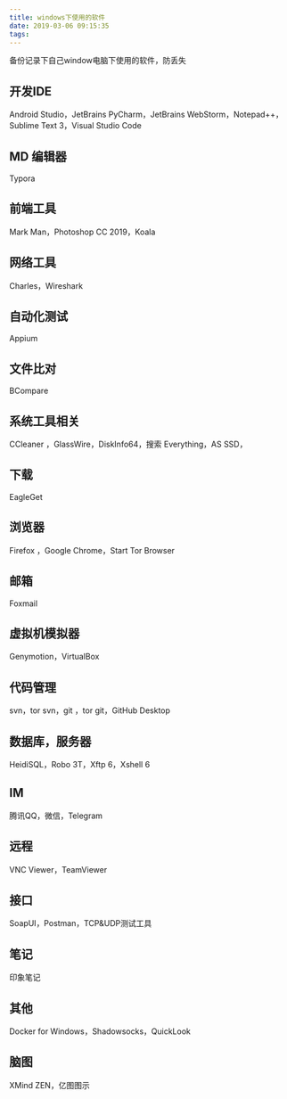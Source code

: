 ```yaml
---
title: windows下使用的软件
date: 2019-03-06 09:15:35
tags: 
---
```


备份记录下自己window电脑下使用的软件，防丢失

## 开发IDE

Android Studio，JetBrains PyCharm，JetBrains WebStorm，Notepad++，Sublime Text 3，Visual Studio Code

## MD 编辑器

Typora

## 前端工具

Mark Man，Photoshop CC 2019，Koala

## 网络工具

Charles，Wireshark

## 自动化测试

Appium

## 文件比对

BCompare

## 系统工具相关

CCleaner ，GlassWire，DiskInfo64，搜索 Everything，AS SSD，

## 下载

EagleGet

## 浏览器

Firefox ，Google Chrome，Start Tor Browser

## 邮箱

Foxmail

## 虚拟机模拟器

Genymotion，VirtualBox

## 代码管理

svn，tor svn，git ，tor git，GitHub Desktop

## 数据库，服务器

HeidiSQL，Robo 3T，Xftp 6，Xshell 6

## IM

腾讯QQ，微信，Telegram

## 远程

VNC Viewer，TeamViewer

## 接口

SoapUI，Postman，TCP&UDP测试工具

## 笔记

印象笔记

## 其他

Docker for Windows，Shadowsocks，QuickLook

## 脑图

XMind ZEN，亿图图示
